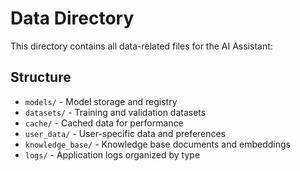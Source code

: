 # Data Directory

This directory contains all data-related files for the AI Assistant:

## Structure

- `models/` - Model storage and registry
- `datasets/` - Training and validation datasets  
- `cache/` - Cached data for performance
- `user_data/` - User-specific data and preferences
- `knowledge_base/` - Knowledge base documents and embeddings
- `logs/` - Application logs organized by type